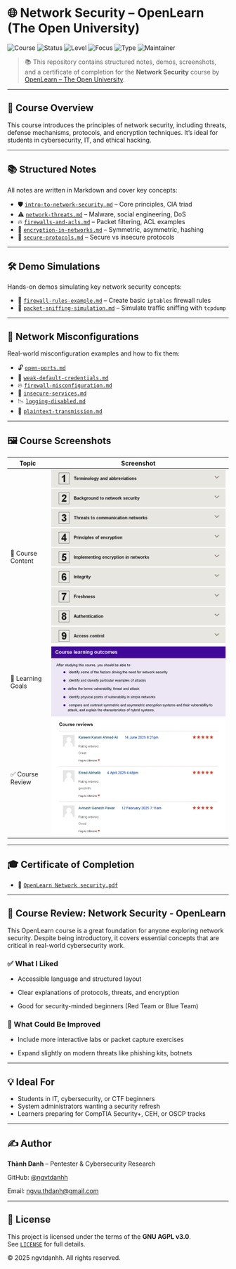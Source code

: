 # 🌐 Network Security – OpenLearn (The Open University)

![Course](https://img.shields.io/badge/OpenLearn-Certified-brightgreen?style=flat-square)
![Status](https://img.shields.io/badge/Status-Completed-blue?style=flat-square)
![Level](https://img.shields.io/badge/Level-Introductory-orange?style=flat-square)
![Focus](https://img.shields.io/badge/Focus-Network%20Security-critical?style=flat-square)
![Type](https://img.shields.io/badge/Type-Self--Study-lightgrey?style=flat-square)
![Maintainer](https://img.shields.io/badge/Maintainer-Thành%20Danh-blueviolet?style=flat-square)

> 📚 This repository contains structured notes, demos, screenshots, and a certificate of completion for the **Network Security** course by [OpenLearn – The Open University](https://www.open.edu/openlearn).

---

## 🧠 Course Overview

This course introduces the principles of network security, including threats, defense mechanisms, protocols, and encryption techniques. It’s ideal for students in cybersecurity, IT, and ethical hacking.

---

## 📚 Structured Notes

All notes are written in Markdown and cover key concepts:

- 🛡️ [`intro-to-network-security.md`](./notes/intro-to-network-security.md) – Core principles, CIA triad  
- ⚠️ [`network-threats.md`](./notes/network-threats.md) – Malware, social engineering, DoS  
- 🔥 [`firewalls-and-acls.md`](./notes/firewalls-and-acls.md) – Packet filtering, ACL examples  
- 🔐 [`encryption-in-networks.md`](./notes/encryption-in-networks.md) – Symmetric, asymmetric, hashing  
- 🔗 [`secure-protocols.md`](./notes/secure-protocols.md) – Secure vs insecure protocols

---

## 🛠️ Demo Simulations

Hands-on demos simulating key network security concepts:

- 🔧 [`firewall-rules-example.md`](./demo/firewall-rules-example.md) – Create basic `iptables` firewall rules  
- 📡 [`packet-sniffing-simulation.md`](./demo/packet-sniffing-simulation.md) – Simulate traffic sniffing with `tcpdump`

---

## 🚨 Network Misconfigurations

Real-world misconfiguration examples and how to fix them:

- 🔓 [`open-ports.md`](./network-misconfiguration/open-ports.md)  
- 🔑 [`weak-default-credentials.md`](./network-misconfiguration/weak-default-credentials.md)  
- 🔥 [`firewall-misconfiguration.md`](./network-misconfiguration/firewall-misconfiguration.md)  
- 🧪 [`insecure-services.md`](./network-misconfiguration/insecure-services.md)  
- 📉 [`logging-disabled.md`](./network-misconfiguration/logging-disabled.md)  
- 📡 [`plaintext-transmission.md`](./network-misconfiguration/plaintext-transmission.md)

---

## 🖼️ Course Screenshots

| Topic              | Screenshot |
|--------------------|------------|
| 🧩 Course Content   | ![](./screenshots/openlearn-content-learning.png) |
| 🎯 Learning Goals   | ![](./screenshots/openlearn-outcomes-learning.png) |
| ✅ Course Review    | ![](./screenshots/openlearn-review-learning.png)   |

---

## 🎓 Certificate of Completion

- 🧠 [`OpenLearn Network security.pdf`](./cert/OpenLearn%20Network%20security.pdf)

---

## 📝 Course Review: Network Security - OpenLearn

This OpenLearn course is a great foundation for anyone exploring network security. Despite being introductory, it covers essential concepts that are critical in real-world cybersecurity work.

### ✅ What I Liked

- Accessible language and structured layout  

- Clear explanations of protocols, threats, and encryption  

- Good for security-minded beginners (Red Team or Blue Team)

### 📌 What Could Be Improved

- Include more interactive labs or packet capture exercises  

- Expand slightly on modern threats like phishing kits, botnets

---

## 💡 Ideal For

- Students in IT, cybersecurity, or CTF beginners  
- System administrators wanting a security refresh  
- Learners preparing for CompTIA Security+, CEH, or OSCP tracks

---

## ✍️ Author

**Thành Danh** – Pentester & Cybersecurity Research  

GitHub: [@ngvtdanhh](https://github.com/ngvtdanhh)  

Email: ngvu.thdanh@gmail.com

---

## 📄 License

This project is licensed under the terms of the **GNU AGPL v3.0**.  
See [`LICENSE`](./LICENSE) for full details.

© 2025 ngvtdanhh. All rights reserved.
